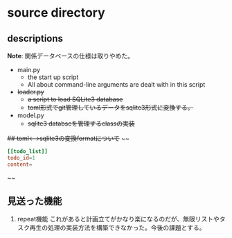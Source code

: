 # source directory

## descriptions

**Note**: 関係データベースの仕様は取りやめた。

- main.py
  - the start up script
  - All about command-line arguments are dealt with in this script
- ~~loader.py~~
  - ~~a script to load SQLite3 database~~
  - ~~toml形式でgit管理しているデータをsqlite3形式に変換する。~~
- model.py
  - ~~sqlite3 databseを管理するclassの実装~~

~~## toml<-->sqlite3の変換formatについて~~
~~

```toml
[[todo_list]]
todo_id=1
content=
```

~~

## 見送った機能

1. repeat機能
これがあると計画立てがかなり楽になるのだが、無限リストやタスク再生の処理の実装方法を構築できなかった。今後の課題とする。

